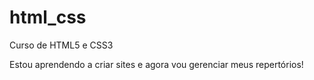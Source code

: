 # html_css
Curso de HTML5 e CSS3

Estou aprendendo a criar sites e agora vou gerenciar meus repertórios!
